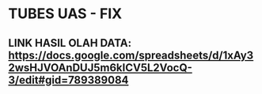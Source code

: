 # TUBES UAS - FIX

## LINK HASIL OLAH DATA: https://docs.google.com/spreadsheets/d/1xAy32wsHJVOAnDUJ5m6kICV5L2VocQ-3/edit#gid=789389084 
